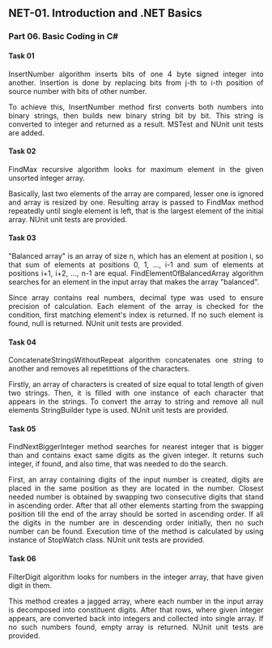 ## NET-01. Introduction and .NET Basics
### Part 06. Basic Coding in C# 

#### Task 01
<p align="justify">InsertNumber algorithm inserts bits of one 4 byte signed integer into another. 
Insertion is done by replacing bits from j-th to i-th position of source number with bits of other number.</p> 

<p align="justify">To achieve this, InsertNumber method first converts both numbers into binary strings, then builds new binary string bit by bit.
This string is converted to integer and returned as a result. MSTest and NUnit unit tests are added.</p>

#### Task 02
<p align="justify">FindMax recursive algorithm looks for maximum element in the given unsorted integer array.</p>

<p align="justify">Basically, last two elements of the array are compared, lesser one is ignored and array is resized by one. 
Resulting array is passed to FindMax method repeatedly until single element is left, that is the largest element of the initial array.
NUnit unit tests are provided.</p>

#### Task 03
<p align="justify">"Balanced array" is an array of size n, which has an element at position i, so that sum of elements 
at positions 0, 1, ..., i-1  and sum of elements at positions i+1, i+2, ..., n-1 are equal. 
FindElementOfBalancedArray algorithm searches for an element in the input array that makes the array "balanced".</p>

<p align="justify">Since array contains real numbers, decimal type was used to ensure precision of calculation. 
Each element of the array is checked for the condition, first matching element's index is returned.
If no such element is found, null is returned. NUnit unit tests are provided.</p>

#### Task 04
<p align="justify">ConcatenateStringsWithoutRepeat algorithm concatenates one string to another 
and removes all repetittions of the characters.</p>

<p align="justify">Firstly, an array of characters is created of size equal to total length of given two strings. 
Then, it is filled with one instance of each character that appears in the strings. 
To convert the array to string and remove all null elements StringBuilder type is used.
NUnit unit tests are provided.</p>

#### Task 05
<p align="justify">FindNextBiggerInteger method searches for nearest integer that is bigger 
than and contains exact same digits as the given integer.
It returns such integer, if found, and also time, that was needed to do the search.</p>

<p align="justify">First, an array containing digits of the input number is created, digits are placed in the same position as they are located in the number.
Closest needed number is obtained by swapping two consecutive digits that stand in ascending order. 
After that all other elements starting from the swapping position till the end of the array should be sorted in ascending order.
If all the digits in the number are in descending order initially, then no such number can be found.
Execution time of the method is calculated by using instance of StopWatch class.
NUnit unit tests are provided.</p>

#### Task 06
<p align="justify">
FilterDigit algorithm looks for numbers in the integer array, that have given digit in them.</p>


<p align="justify">
This method creates a jagged array, where each number in the input array is decomposed into constituent digits.
After that rows, where given integer appears, are converted back into integers and collected into single array.
If no such numbers found, empty array is returned. NUnit unit tests are provided.</p>
